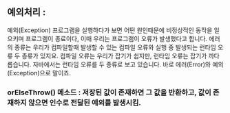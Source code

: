 ## 예외처리 : 
예외(Exception)
프로그램을 실행하다가 보면 어떤 원인때문에 비정상적인 동작을 일으키며 프로그램이 종료이다, 이때 우리는 프로그램이 오류가 발생했다고 합니다. 에러의 종류는 우리가 컴파일할때 발생할 수 있는 컴파일 오류와 실행 중 발생되는 런타임 오류 두 종류가 있지요. 컴파일 오류는 우리가 잡기가 쉽지만, 런타임 오류는 잡기가 까다롭습니다. 자바에서는 런타임 오류를 두 종류로 보고 있습니다. 바로 에러(Error)와 예외(Exception)으로 말이죠. 

### orElseThrow() 메소드 : 저장된 값이 존재하면 그 값을 반환하고, 값이 존재하지 않으면 인수로 전달된 예외를 발생시킴.
